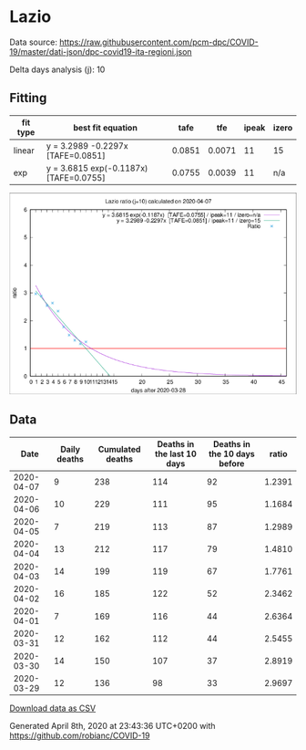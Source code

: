# Lazio

Data source: https://raw.githubusercontent.com/pcm-dpc/COVID-19/master/dati-json/dpc-covid19-ita-regioni.json

Delta days analysis (j): 10

## Fitting 
|fit type|best fit equation|tafe|tfe|ipeak|izero|
|-------|-----|--------|------|---|---|
|linear|y = 3.2989 -0.2297x  [TAFE=0.0851]|0.0851|0.0071|11|15|
|exp|y = 3.6815 exp(-0.1187x)  [TAFE=0.0755]|0.0755|0.0039|11|n/a|

![Plot](COVID-19_lazio_j10_2020-04-07.png)

## Data
|Date|Daily deaths|Cumulated deaths|Deaths in the last 10 days|Deaths in the 10 days before|ratio|
|----|----------|-----------|-------|--------------------|-----|
|2020-04-07|9|238|114|92|1.2391|
|2020-04-06|10|229|111|95|1.1684|
|2020-04-05|7|219|113|87|1.2989|
|2020-04-04|13|212|117|79|1.4810|
|2020-04-03|14|199|119|67|1.7761|
|2020-04-02|16|185|122|52|2.3462|
|2020-04-01|7|169|116|44|2.6364|
|2020-03-31|12|162|112|44|2.5455|
|2020-03-30|14|150|107|37|2.8919|
|2020-03-29|12|136|98|33|2.9697|

[Download data as CSV](COVID-19_lazio_j10_2020-04-07.csv)

Generated April 8th, 2020 at 23:43:36 UTC+0200 with https://github.com/robianc/COVID-19
